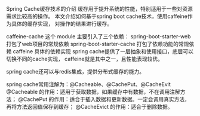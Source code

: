 Spring Cache缓存技术的介绍
缓存用于提升系统的性能，特别适用于一些对资源需求比较高的操作。
本文介绍如何基于spring boot cache技术，使用caffeine作为具体的缓存实现，
对操作的结果进行缓存。

caffeine-cache 这个 module 主要引入了三个依赖：
spring-boot-starter-web
打包了web项目的常规依赖
spring-boot-starter-cache
打包了依赖功能的常规依赖
caffeine
具体的依赖实现
spring cache提供了一层抽象和使用接口，底层可以切换不同的cache实现，
caffeine就是其中之一，且性能表现较优。

spring cache还可以与redis集成，提供分布式缓存的能力。


spring cache常用注解为：@Cacheable、@CachePut、@CacheEvit
@Cacheable 的作用：适用于获取数据，如果缓存中有数据，不在调用注解方法；
@CachePut 的作用：适合于插入数据和更新数据。一定会调用真实方法，再将方法返回值保存到缓存；
@CacheEvict 的作用：适合于删除数据。